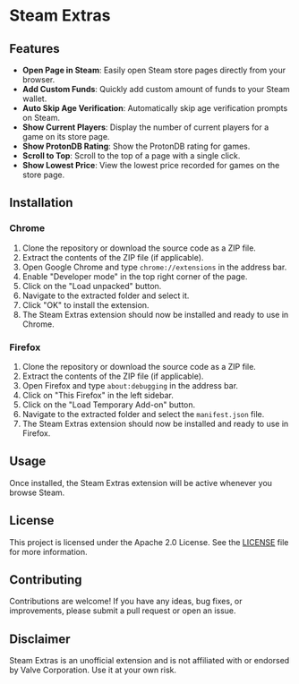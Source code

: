 # Steam Extras

## Features

- **Open Page in Steam**: Easily open Steam store pages directly from your browser.
- **Add Custom Funds**: Quickly add custom amount of funds to your Steam wallet.
- **Auto Skip Age Verification**: Automatically skip age verification prompts on Steam.
- **Show Current Players**: Display the number of current players for a game on its store page.
- **Show ProtonDB Rating**: Show the ProtonDB rating for games.
- **Scroll to Top**: Scroll to the top of a page with a single click.
- **Show Lowest Price**: View the lowest price recorded for games on the store page.

## Installation

### Chrome

1. Clone the repository or download the source code as a ZIP file.
2. Extract the contents of the ZIP file (if applicable).
3. Open Google Chrome and type `chrome://extensions` in the address bar.
4. Enable "Developer mode" in the top right corner of the page.
5. Click on the "Load unpacked" button.
6. Navigate to the extracted folder and select it.
7. Click "OK" to install the extension.
8. The Steam Extras extension should now be installed and ready to use in Chrome.

### Firefox

1. Clone the repository or download the source code as a ZIP file.
2. Extract the contents of the ZIP file (if applicable).
3. Open Firefox and type `about:debugging` in the address bar.
4. Click on "This Firefox" in the left sidebar.
5. Click on the "Load Temporary Add-on" button.
6. Navigate to the extracted folder and select the `manifest.json` file.
7. The Steam Extras extension should now be installed and ready to use in Firefox.

## Usage

Once installed, the Steam Extras extension will be active whenever you browse Steam.

## License

This project is licensed under the Apache 2.0 License. See the [LICENSE](LICENSE) file for more information.

## Contributing

Contributions are welcome! If you have any ideas, bug fixes, or improvements, please submit a pull request or open an issue.

## Disclaimer

Steam Extras is an unofficial extension and is not affiliated with or endorsed by Valve Corporation. Use it at your own risk.
